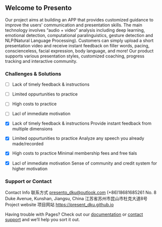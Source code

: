 ## Welcome to Presento
Our project aims at building an APP that provides customized guidance to improve the users' communication and presentation skills.  The main technology involves “audio + video” analysis including deep learning, emotional detection, computational paralinguistics, gesture detection and NLP(Natural Language Processing). Customers can simply upload a short presentation video and receive instant feedback on filler words, pacing, conscienceless, facial expression, body language, and more! Our product supports various presentation styles, customized coaching, progress tracking and interactive community.

### Challenges & Solutions
 - [ ] Lack of timely feedback & instructions
 - [ ] Limited oppurtunities to practice
 - [ ] High costs to practice
 - [ ] Lacl of immediate motivation
 
 - [x] Lack of timely feedback & instructions
       Provide instant feedback from multiple dimensions
 - [x] Limited oppurtunities to practice
       Analyze any speech you already made/recorded
 - [x] High costs to practice
       Minimal membership fees and free tials
 - [x] Lacl of immediate motivation
       Sense of community and credit system for higher motivation

### Support or Contact
Contact Info 联系方式
             presento_dku@outlook.com
             (+86)18681685261
             No. 8 Duke Avenue, Kunshan, Jiangsu, China
             江苏省苏州市昆山市杜克大道8号
Project website 项目网站
             https://present_dku.github.io


Having trouble with Pages? Check out our [documentation](https://docs.github.com/categories/github-pages-basics/) or [contact support](https://github.com/contact) and we’ll help you sort it out.
